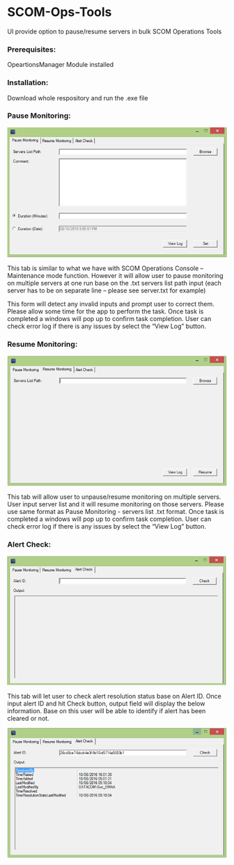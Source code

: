 # SCOM-Ops-Tools
UI provide option to pause/resume servers in bulk
SCOM Operations Tools

### Prerequisites:

OpeartionsManager Module installed

### Installation:

Download whole respository and run the .exe file

### Pause Monitoring:

![alt text](https://github.com/tduong10101/SCOM-Ops-Tools/blob/master/img/PauseTabCapt.png)

This tab is similar to what we have with SCOM Operations Console – Maintenance mode function. However it will allow user to pause monitoring on multiple servers at one run base on the .txt servers list path input (each server has to be on separate line – please see server.txt for example)
  
This form will detect any invalid inputs and prompt user to correct them.
Please allow some time for the app to perform the task. Once task is completed a windows will pop up to confirm task completion.
User can check error log if there is any issues by select the “View Log” button.


### Resume Monitoring:

![alt text](https://github.com/tduong10101/SCOM-Ops-Tools/blob/master/img/ResumeTabCapt.png)
 
This tab will allow user to unpause/resume monitoring on multiple servers.
User input server list and it will resume monitoring on those servers. Please use same format as Pause Monitoring - servers list .txt format. 
Once task is completed a windows will pop up to confirm task completion.
User can check error log if there is any issues by select the “View Log” button. 

### Alert Check:

![alt text](https://github.com/tduong10101/SCOM-Ops-Tools/blob/master/img/AlertCheckTabCapt-1.png)
 
This tab will let user to check alert resolution status base on Alert ID.
Once input alert ID and hit Check button, output field will display the below information. Base on this user will be able to identify if alert has been cleared or not.
 
![alt text](https://github.com/tduong10101/SCOM-Ops-Tools/blob/master/img/AlertCheckTabCapt-2.png)
